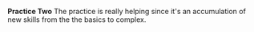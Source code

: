 **Practice Two**
The practice is really helping since it's an accumulation of new skills from the the basics to complex.